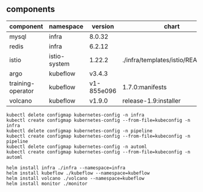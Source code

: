 ## components

|     component     |  namespace   |  version   |               chart               |
| ----------------- | ------------ | ---------- | --------------------------------- |
| mysql             | infra        | 8.0.32     |                                   |
| redis             | infra        | 6.2.12     |                                   |
| istio             | istio-system | 1.22.2     | ./infra/templates/istio/README.md |
| argo              | kubeflow     | v3.4.3     |                                   |
| training-operator | kubeflow     | v1-855e096 | 1.7.0:manifests                   |
| volcano           | kubeflow     | v1.9.0     | release-1.9:installer             |


```
kubectl delete configmap kubernetes-config -n infra
kubectl create configmap kubernetes-config --from-file=kubeconfig -n infra
kubectl delete configmap kubernetes-config -n pipeline
kubectl create configmap kubernetes-config --from-file=kubeconfig -n pipeline
kubectl delete configmap kubernetes-config -n automl
kubectl create configmap kubernetes-config --from-file=kubeconfig -n automl

helm install infra ./infra --namespace=infra
helm install kubeflow ./kubeflow --namespace=kubeflow
helm install volcano ./volcano --namespace=kubeflow
helm install monitor ./monitor
```